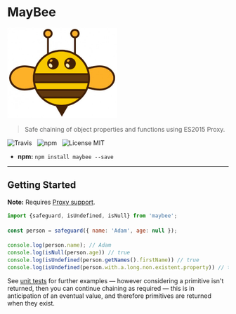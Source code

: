 # MayBee

<img src="media/logo.png" width="250" />

>  Safe chaining of object properties and functions using ES2015 Proxy.

![Travis](http://img.shields.io/travis/Wildhoney/MayBee.svg?style=flat-square)
&nbsp;
![npm](http://img.shields.io/npm/v/maybee.svg?style=flat-square)
&nbsp;
![License MIT](http://img.shields.io/badge/License-MIT-lightgrey.svg?style=flat-square)

* **npm:** `npm install maybee --save`

---

## Getting Started

**Note:** Requires [Proxy support](https://kangax.github.io/compat-table/es6/#test-Proxy).

```javascript
import {safeguard, isUndefined, isNull} from 'maybee';

const person = safeguard({ name: 'Adam', age: null });

console.log(person.name); // Adam
console.log(isNull(person.age)) // true
console.log(isUndefined(person.getNames().firstName)) // true
console.log(isUndefined(person.with.a.long.non.existent.property)) // true
```

See [unit tests](https://github.com/Wildhoney/MayBee/blob/master/test/may-bee.test.js) for further examples &mdash; however considering a primitive isn't returned, then you can continue chaining as required &mdash; this is in anticipation of an eventual value, and therefore primitives are returned when they exist.

